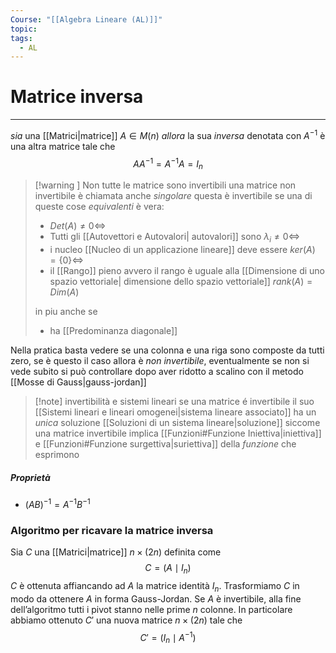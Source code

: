 ```yaml
---
Course: "[[Algebra Lineare (AL)]]"
topic: 
tags:
  - AL
---
```


# Matrice inversa
---
_sia_ una [[Matrici|matrice]] $A \in M(n)$ 
_allora_ la sua _inversa_ denotata con $A^{-1}$ è una altra matrice tale che
$$
AA^{-1}=A^{-1}A=I_n
$$

> [!warning ] Non tutte le matrice sono invertibili
>una matrice non invertibile è chiamata anche _singolare_ questa è invertibile se una di queste cose _equivalenti_  è vera:
>- $Det(A) \not= 0 \iff$
>- Tutti gli [[Autovettori e Autovalori| autovalori]] sono $\lambda_i \not = 0 \iff$
>- i nucleo [[Nucleo di un applicazione lineare]] deve essere $ker (A) = \{0\} \iff$
>-  il [[Rango]] pieno avvero il rango è uguale alla [[Dimensione di uno spazio vettoriale| dimensione dello spazio vettoriale]]  $rank(A) = Dim(A)$  
>
>in piu anche se 
>- ha [[Predominanza diagonale]]
>


Nella pratica basta vedere se una colonna e una riga sono composte da tutti zero, se è questo il caso allora è _non invertibile_, eventualmente se non si vede subito si può controllare dopo aver ridotto a scalino con il metodo [[Mosse di Gauss|gauss-jordan]]


> [!note] invertibilità e sistemi lineari
> se una matrice é invertibile il suo [[Sistemi lineari e lineari omogenei|sistema lineare associato]] ha un _unica_ soluzione [[Soluzioni di un sistema lineare|soluzione]] siccome una matrice invertibile implica [[Funzioni#Funzione Iniettiva|iniettiva]] e [[Funzioni#Funzione surgettiva|suriettiva]] della _funzione_ che esprimono

##### Proprietà
- $(AB)^{-1} = A^{-1} B^{-1}$

### Algoritmo per ricavare la matrice inversa

 Sia $C$ una [[Matrici|matrice]]  $n \times (2n)$ definita come $$C = (A\mid I_n)$$ 
$C$ è ottenuta affiancando ad $A$ la matrice identità $I_n$. 
Trasformiamo  $C$ in modo da ottenere  $A$ in forma Gauss-Jordan.
Se $A$ è invertibile, alla fine dell’algoritmo tutti i pivot stanno nelle prime $n$ colonne. In particolare abbiamo ottenuto $C'$ una nuova matrice  $n\times (2n)$ tale che$$
 C' = (I_n \mid A^{-1})
$$
